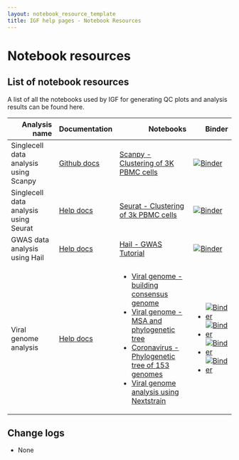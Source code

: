 ```yaml
---
layout: notebook_resource_template
title: IGF help pages - Notebook Resources
---
```


# Notebook resources

## List of notebook resources

A list of all the notebooks used by IGF for generating QC plots and analysis results can be found here.

<div class="table-responsive">
<table class="table table-hover">
  <thead class="table-light">
    <tr style="text-align: right;">
      <th scope="col">Analysis name</th>
      <th scope="col">Documentation</th>
      <th scope="col">Notebooks</th>
      <th scope="col">Binder</th>
    </tr>
  </thead>
  <tbody>
    <tr>
      <td>Singlecell data analysis using Scanpy</td>
      <td><a href="https://github.com/imperial-genomics-facility/scanpy-notebook-image">Github docs</a></td>
      <td><a href="https://nbviewer.jupyter.org/github/imperial-genomics-facility/scanpy-notebook-image/blob/master/examples/Clustering_3K_PBMCs_v0.0.2.ipynb">Scanpy - Clustering of 3K PBMC cells</a></td>
      <td><a href="https://mybinder.org/v2/gh/imperial-genomics-facility/scanpy-notebook-image/master?urlpath=lab%2Ftree%2Fexamples%2FClustering_3K_PBMCs_v0.0.2.ipynb"><img alt="Binder" src="https://mybinder.org/badge_logo.svg"></a></td>
    </tr>
    <tr>
      <td>Singlecell data analysis using Seurat</td>
      <td><a href="https://seurat-notebook-image.readthedocs.io/en/latest/">Help docs</a></td>
      <td><a href="https://nbviewer.jupyter.org/github/imperial-genomics-facility/seurat-notebook-image/blob/master/examples/seurat_pbmc_v0.0.1.ipynb">Seurat - Clustering of 3k PBMC cells</a></td>
      <td><a href="https://mybinder.org/v2/gh/imperial-genomics-facility/seurat-notebook-image/master?urlpath=lab%2Ftree%2Fexamples%2Fseurat_pbmc_v0.0.1.ipynb"><img alt="Binder" src="https://mybinder.org/badge_logo.svg"></a></td>
    </tr>
    <tr>
      <td>GWAS data analysis using Hail</td>
      <td><a href="https://hail-notebook-image.readthedocs.io/en/latest">Help docs</a></td>
      <td><a href="https://nbviewer.jupyter.org/github/imperial-genomics-facility/hail-notebook-image/blob/master/examples/hail_GWAS_v0.0.1.ipynb">Hail - GWAS Tutorial</a></td>
      <td><a href="https://mybinder.org/v2/gh/imperial-genomics-facility/hail-notebook-image/master?urlpath=lab%2Ftree%2Fexamples%2Fhail_GWAS_v0.0.1.ipynb"><img alt="Binder" src="https://mybinder.org/badge_logo.svg"></a></td>
    </tr>
    <tr>
      <td>Viral genome analysis</td>
      <td><a href="https://viral-genome-notebook-image.readthedocs.io/en/latest/">Help docs</a></td>
      <td><ul><li><a href="https://nbviewer.jupyter.org/github/imperial-genomics-facility/viral-genome-notebook-image/blob/master/examples/coronavirus_analysis_build_consensus_fasta.ipynb">Viral genome - building consensus genome</a></li><li><a href="https://nbviewer.jupyter.org/github/imperial-genomics-facility/viral-genome-notebook-image/blob/master/examples/coronavirus_analysis_multiple_sequence_alignment_and_tree_building.ipynb">Viral genome - MSA and phylogenetic tree</a></li><li><a href="https://nbviewer.jupyter.org/github/imperial-genomics-facility/viral-genome-notebook-image/blob/master/examples/coronavirus_analysis_Tree_building_for_153_Coronavirus_genomes.ipynb">Coronavirus - Phylogenetic tree of 153 genomes</a></li><li><a href="https://nbviewer.jupyter.org/github/imperial-genomics-facility/viral-genome-notebook-image/blob/master/examples/coronavirus_analysis_alignment_and_tree_building_using_Nextstrain.ipynb">Viral genome analysis using Nextstrain</a></li></ul></td>
      <td><ul><li><a href="https://mybinder.org/v2/gh/imperial-genomics-facility/viral-genome-notebook-image/master?urlpath=lab%2Ftree%2Fexamples%2Fcoronavirus_analysis_build_consensus_fasta.ipynb"><img alt="Binder" src="https://mybinder.org/badge_logo.svg"></a></li><li><a href="https://mybinder.org/v2/gh/imperial-genomics-facility/viral-genome-notebook-image/master?urlpath=lab%2Ftree%2Fexamples%2Fcoronavirus_analysis_multiple_sequence_alignment_and_tree_building.ipynb"><img alt="Binder" src="https://mybinder.org/badge_logo.svg"></a></li><li><a href="https://mybinder.org/v2/gh/imperial-genomics-facility/viral-genome-notebook-image/master?urlpath=lab%2Ftree%2Fexamples%2Fcoronavirus_analysis_Tree_building_for_153_Coronavirus_genomes.ipynb"><img alt="Binder" src="https://mybinder.org/badge_logo.svg"></a></li><li><a href="https://mybinder.org/v2/gh/imperial-genomics-facility/viral-genome-notebook-image/master?urlpath=lab%2Ftree%2Fexamples%2Fcoronavirus_analysis_alignment_and_tree_building_using_Nextstrain.ipynb"><img alt="Binder" src="https://mybinder.org/badge_logo.svg"></a></li></ul></td>
    </tr>
  </tbody>
</table>
</div>


## Change logs
* None
